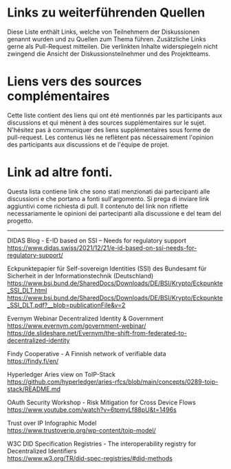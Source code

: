 # Links zu weiterführenden Quellen
Diese Liste enthält Links, welche von Teilnehmern der Diskussionen genannt wurden und zu Quellen zum Thema führen. 
Zusätzliche Links gerne als Pull-Request mitteilen. Die verlinkten Inhalte widerspiegeln nicht zwingend die Ansicht der Diskussionsteilnehmer und des Projektteams.

# Liens vers des sources complémentaires
Cette liste contient des liens qui ont été mentionnés par les participants aux discussions et qui mènent à des sources supplémentaires sur le sujet. 
N'hésitez pas à communiquer des liens supplémentaires sous forme de pull-request. Les contenus liés ne reflètent pas nécessairement l'opinion des participants aux discussions et de l'équipe de projet.

# Link ad altre fonti.
Questa lista contiene link che sono stati menzionati dai partecipanti alle discussioni e che portano a fonti sull'argomento. 
Si prega di inviare link aggiuntivi come richiesta di pull. Il contenuto del link non riflette necessariamente le opinioni dei partecipanti alla discussione e del team del progetto.

----

DIDAS Blog - E-ID based on SSI – Needs for regulatory support  
https://www.didas.swiss/2021/12/21/e-id-based-on-ssi-needs-for-regulatory-support/

Eckpunktepapier für Self-sovereign Identities (SSI) des Bundesamt für Sicherheit in der Informationstechnik (Deutschland)  
https://www.bsi.bund.de/SharedDocs/Downloads/DE/BSI/Krypto/Eckpunkte_SSI_DLT.html  
https://www.bsi.bund.de/SharedDocs/Downloads/DE/BSI/Krypto/Eckpunkte_SSI_DLT.pdf?__blob=publicationFile&v=2  

Evernym Webinar Decentralized Identity & Government  
https://www.evernym.com/government-webinar/  
https://de.slideshare.net/Evernym/the-shift-from-federated-to-decentralized-identity

Findy Cooperative - A Finnish network of verifiable data  
https://findy.fi/en/

Hyperledger Aries view on ToIP-Stack  
https://github.com/hyperledger/aries-rfcs/blob/main/concepts/0289-toip-stack/README.md

OAuth Security Workshop - Risk Mitigation for Cross Device Flows  
https://www.youtube.com/watch?v=6tpmyLf88pU&t=1496s

Trust over IP Infographic Model  
https://www.trustoverip.org/wp-content/toip-model/

W3C DID Specification Registries - The interoperability registry for Decentralized Identifiers  
https://www.w3.org/TR/did-spec-registries/#did-methods
